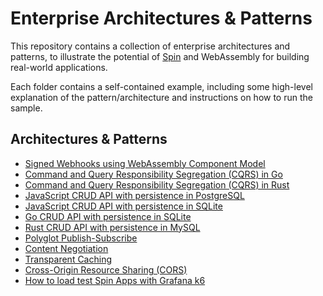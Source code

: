 # Enterprise Architectures & Patterns

This repository contains a collection of enterprise architectures and patterns, to illustrate the potential of [Spin](https://github.com/fermyon/spin) and WebAssembly for building real-world applications.

Each folder contains a self-contained example, including some high-level explanation of the pattern/architecture and instructions on how to run the sample.

## Architectures & Patterns

- [Signed Webhooks using WebAssembly Component Model](./signed-webhooks/)
- [Command and Query Responsibility Segregation (CQRS) in Go](./cqrs-go/)
- [Command and Query Responsibility Segregation (CQRS) in Rust](./cqrs-rust/)
- [JavaScript CRUD API with persistence in PostgreSQL](./http-crud-js-pg/)
- [JavaScript CRUD API with persistence in SQLite](./http-crud-js-sqlite/)
- [Go CRUD API with persistence in SQLite](./http-crud-go-sqlite/)
- [Rust CRUD API with persistence in MySQL](./http-crud-rust-mysql/)
- [Polyglot Publish-Subscribe](./pub-sub-polyglot/)
- [Content Negotiation](./content-negotiation-rust/)
- [Transparent Caching](./caching-rust/)
- [Cross-Origin Resource Sharing (CORS)](./cors-rust/)
- [How to load test Spin Apps with Grafana k6](./load-testing-spin-with-k6/)
